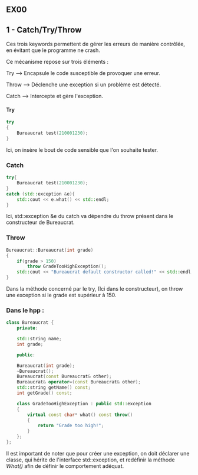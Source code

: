 ## EX00

## 1 - Catch/Try/Throw

Ces trois keywords permettent de gérer les erreurs de manière contrôlée, en évitant que le programme ne crash.

Ce mécanisme repose sur trois éléments :

Try --> Encapsule le code susceptible de provoquer une erreur.

Throw --> Déclenche une exception si un problème est détecté.

Catch --> Intercepte et gère l'exception.

#### Try

```cpp
try
{
	Bureaucrat test(210001230);
}
```

Ici, on insère le bout de code sensible que l'on souhaite tester.

### Catch

```cpp
try{
	Bureaucrat test(210001230);
}
catch (std::exception &e){
	std::cout << e.what() << std::endl;
}
```

Ici, std::exception &e du catch va dépendre du throw présent dans le constructeur de Bureaucrat.

### Throw

```cpp
Bureaucrat::Bureaucrat(int grade) 
{
	if(grade > 150)
		throw GradeTooHighException();
	std::cout << "Bureaucrat default constructor called!" << std::endl;
}
```

Dans la méthode concerné par le try, (Ici dans le constructeur), on throw une exception si le grade est supérieur à 150.

### Dans le hpp :

```cpp
class Bureaucrat {
	private:

	std::string name;
	int grade;

	public:

	Bureaucrat(int grade);
	~Bureaucrat();
	Bureaucrat(const Bureaucrat& other);
	Bureaucrat& operator=(const Bureaucrat& other);
	std::string getName() const;
	int getGrade() const;

	class GradeTooHighException : public std::exception
	{
		virtual const char* what() const throw()
		{
			return "Grade too high!";
		}
	};
};
```

Il est important de noter que pour créer une exception, on doit déclarer une classe, qui hérite de l'interface std::exception, et redéfinir la méthode *What()* afin de définir le comportement adéquat.

